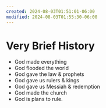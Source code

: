```yaml
---
created: 2024-08-03T01:51:01-06:00
modified: 2024-08-03T01:55:30-06:00
---
```


# Very Brief History

- God made everything
- God flooded the world
- God gave the law & prophets
- God gave us rulers & kings
- God gave us Messiah & redemption
- God made the church
- God is plans to rule.
